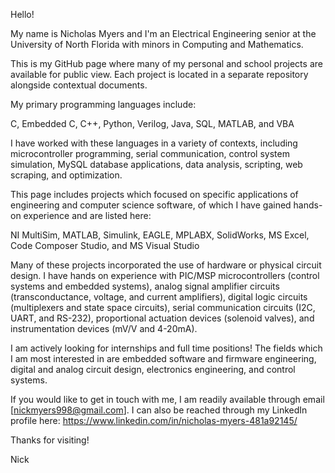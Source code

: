 Hello!

My name is Nicholas Myers and I'm an Electrical Engineering senior at the University of North Florida with minors in Computing and Mathematics.

This is my GitHub page where many of my personal and school projects are available for public view. Each project is located
in a separate repository alongside contextual documents.

My primary programming languages include:

  C, Embedded C, C++, Python, Verilog, Java, SQL, MATLAB, and VBA
  
I have worked with these languages in a variety of contexts, including microcontroller programming, serial communication, 
control system simulation, MySQL database applications, data analysis, scripting, web scraping, and optimization.

This page includes projects which focused on specific applications of engineering and computer science software, of which I have gained hands-on experience and are listed here:

  NI MultiSim, MATLAB, Simulink, EAGLE, MPLABX, SolidWorks, MS Excel, Code Composer Studio, and MS Visual Studio
  
Many of these projects incorporated the use of hardware or physical circuit design. I have hands on experience with PIC/MSP microcontrollers (control systems and embedded systems), analog signal amplifier circuits (transconductance, voltage, and current amplifiers), digital logic circuits (multiplexers and state space circuits), serial communication circuits (I2C, UART, and RS-232), proportional actuation devices (solenoid valves), and instrumentation devices (mV/V and 4-20mA).

I am actively looking for internships and full time positions! The fields which I am most interested in are embedded software and firmware engineering, digital and analog circuit design, electronics engineering, and control systems.

If you would like to get in touch with me, I am readily available through email [nickmyers998@gmail.com].
I can also be reached through my LinkedIn profile here: https://www.linkedin.com/in/nicholas-myers-481a92145/

Thanks for visiting!

Nick
